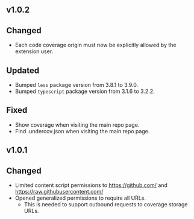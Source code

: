 v1.0.2
-------

## Changed

- Each code coverage origin must now be explicitly allowed by the extension user.

## Updated

- Bumped `less` package version from 3.8.1 to 3.9.0.
- Bumped `typescript` package version from 3.1.6 to 3.2.2.

## Fixed

- Show coverage when visiting the main repo page.
- Find .undercov.json when visiting the main repo page.

v1.0.1
-------

## Changed

- Limited content script permissions to https://github.com/ and https://raw.githubusercontent.com/
- Opened generalized permissions to require all URLs.
  - This is needed to support outbound requests to coverage storage URLs.
